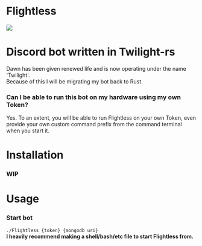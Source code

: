 # Flightless
[logo]: ./flightless.svg
![][logo]
# Discord bot written in Twilight-rs
Dawn has been given renewed life and is now operating under the name 'Twilight'.  
Because of this I will be migrating my bot back to Rust.
### Can I be able to run this bot on my hardware using my own Token?
Yes. To an extent, you will be able to run Flightless on your own Token, even provide your own custom command prefix from the command terminal when you start it.

# Installation
### WIP
# Usage
### Start bot
`./Flightless {token} {mongodb uri}`  
**I heavily recommend making a shell/bash/etc file to start Flightless from.**